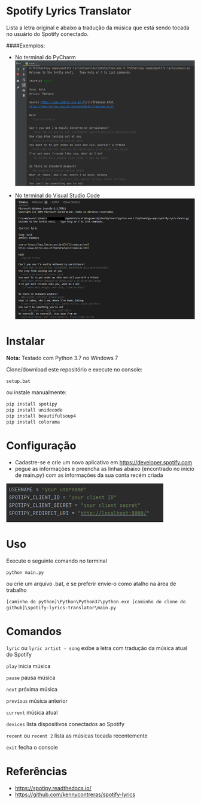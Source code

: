 # Spotify Lyrics Translator
Lista a letra original e abaixo a tradução da música que está sendo tocada no usuário do Spotify conectado.

####Exemplos:

* No terminal do PyCharm
![alt text](README_pycharm.png "Image Console PyCharm")

* No terminal do Visual Studio Code
![alt text](./README_visualstudiocode.png "Image Console Visual Studio Code")

# Instalar
**Nota:** Testado com Python 3.7 no Windows 7 

Clone/download este repositório e execute no console:
```
setup.bat
```
ou instale manualmente:
```
pip install spotipy
pip install unidecode
pip install beautifulsoup4
pip install colorama
```

# Configuração

* Cadastre-se e crie um novo aplicativo em https://developer.spotify.com
* pegue as informações e preencha as linhas abaixo (encontrado no inícío de main.py) com as informações da sua conta recém criada

![alt text](./README_config.png "Image Config")

# Uso
Execute o seguinte comando no terminal 
```
python main.py
```
ou crie um arquivo .bat, e se preferir envie-o como atalho na área de trabalho
```
[caminho do python]\Python\Python37\python.exe [caminho do clone do github]\spotify-lyrics-translator\main.py
```

# Comandos

```lyric``` ou ```lyric artist - song``` exibe a letra com tradução da música atual do Spotify

```play``` inicia música

```pause``` pausa música

```next``` próxima música

```previous``` música anterior

```current``` música atual

```devices``` lista dispositivos conectados ao Spotify

```recent``` ou ```recent 2``` lista as músicas tocada recentemente

```exit``` fecha o console

# Referências

* https://spotipy.readthedocs.io/
* https://github.com/kennycontreras/spotify-lyrics
